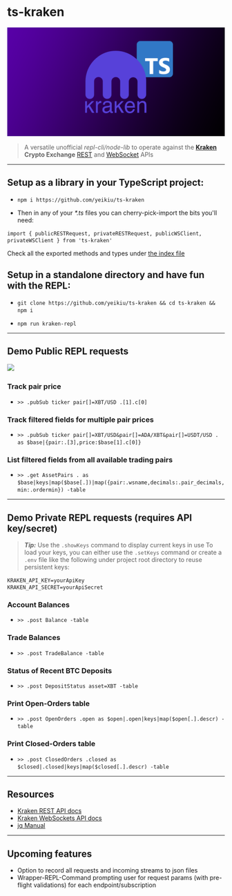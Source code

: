 # ts-kraken

<img src=".github/ts_kraken_logo.png" width="640px" />

> A versatile unofficial _repl-cli/node-lib_ to operate against the **[Kraken](https://kraken.com) Crypto Exchange** [REST](https://docs.kraken.com/rest/) and [WebSocket](https://docs.kraken.com/websockets/) APIs
---


## Setup as a library in your TypeScript project:

- `npm i https://github.com/yeikiu/ts-kraken`

- Then in any of your _*.ts_ files you can cherry-pick-import the bits you'll need:

````
import { publicRESTRequest, privateRESTRequest, publicWSClient, privateWSClient } from 'ts-kraken'
````

Check all the exported methods and types under [the index file](https://github.com/yeikiu/ts-kraken/blob/master/src/index.ts)


## Setup in a standalone directory and have fun with the REPL:

- `git clone https://github.com/yeikiu/ts-kraken && cd ts-kraken && npm i`

- `npm run kraken-repl`

---


## Demo Public REPL requests

<img src=".github/ts_kraken_demo.gif" />

### Track pair price
- `>> .pubSub ticker pair[]=XBT/USD .[1].c[0]`

### Track filtered fields for multiple pair prices
- `>> .pubSub ticker pair[]=XBT/USD&pair[]=ADA/XBT&pair[]=USDT/USD . as $base|{pair:.[3],price:$base[1].c[0]}`

### List filtered fields from all available trading pairs
- `>> .get AssetPairs . as $base|keys|map($base[.])|map({pair:.wsname,decimals:.pair_decimals,min:.ordermin}) -table`
---


## Demo Private REPL requests (requires API key/secret)

>_**Tip:**_ Use the `.showKeys` command to display current keys in use
>To load your keys, you can either use the `.setKeys` command or create a `.env` file like the following under project root directory to reuse persistent keys:

````
KRAKEN_API_KEY=yourApiKey
KRAKEN_API_SECRET=yourApiSecret
````

### Account Balances
- `>> .post Balance -table`

### Trade Balances
- `>> .post TradeBalance -table`

### Status of Recent BTC Deposits
- `>> .post DepositStatus asset=XBT -table`

### Print Open-Orders table
- `>> .post OpenOrders .open as $open|.open|keys|map($open[.].descr) -table`

### Print Closed-Orders table
- `>> .post ClosedOrders .closed as $closed|.closed|keys|map($closed[.].descr) -table`
---


## Resources

* [Kraken REST API docs](https://docs.kraken.com/rest/)
* [Kraken WebSockets API docs](https://docs.kraken.com/websockets/)
* [jq Manual](https://stedolan.github.io/jq/manual)
---


## Upcoming features

- Option to record all requests and incoming streams to json files
- Wrapper-REPL-Command prompting user for request params (with pre-flight validations) for each endpoint/subscription
